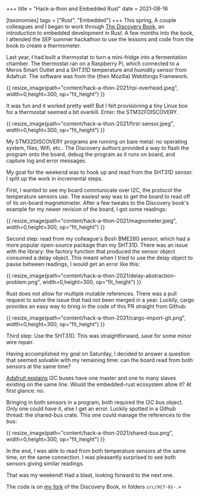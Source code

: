 +++
title = "Hack-a-thon and Embedded Rust"
date = 2021-08-16

[taxonomies]
tags = ["Rust", "Embedded"]
+++
This spring, A couple colleagues and I began to work through [The Discovery Book](https://docs.rust-embedded.org/discovery/), an introduction to embedded development in Rust. A few months into the book, I attended the SEP summer hackathon to use the lessons and code from the book to create a thermometer.

Last year, I had built a thermostat to turn a mini-fridge into a fermentation chamber. The thermostat ran on a Raspberry Pi, which connected to a Meros Smart Outlet and a SHT31D temperature and humidity sensor from Adafruit. The software was from the (then Mozilla) Webthings Framework. 

{{ resize_image(path="content/hack-a-thon-2021/rpi-overhead.jpeg", width=0,height=300, op="fit_height") }}

It was fun and it worked pretty well! But I felt provisioning a tiny Linux box for a thermostat seemed a bit overkill. Enter: the STM32FDISCOVERY.

{{ resize_image(path="content/hack-a-thon-2021/first-sensor.jpeg", width=0,height=300, op="fit_height") }}

My STM32DISCOVERY programs are running on bare metal: no operating system, files, Wifi, etc.. The Discovery authors provided a way to flash the program onto the board, debug the program as it runs on board, and capture log and error messages.

My goal for the weekend was to hook up and read from the SHT31D sensor. I split up the work in incremental steps.

First, I wanted to see my board communicate over I2C, the protocol the temperature sensors use. The easiest way was to get the board to read off of its on-board magnetometer. After a few tweaks to the Discovery book's example for my newer revision of the board, I got some readings:

{{ resize_image(path="content/hack-a-thon-2021/magnometer.jpeg", width=0,height=300, op="fit_height") }}

Second step: read from my colleague's Bosh BME280 sensor, which had a more popular open-source package than my SHT31D. There was an issue with the library: the factory function that produced the sensor object consumed a delay object. This meant when I tried to use the delay object to pause between readings, I would get an error like this: 

{{ resize_image(path="content/hack-a-thon-2021/delay-abstraction-problem.png", width=0,height=300, op="fit_height") }}

Rust does not allow for multiple mutable references. There was a pull request to solve the issue that had not been merged in a year. Luckily, cargo provides an easy way to bring in the code of this PR straight from Github:
 
{{ resize_image(path="content/hack-a-thon-2021/cargo-import-git.png", width=0,height=300, op="fit_height") }}

Third step: Use the SHT31D. This was straightforward, save for some minor wire repair.

Having accomplished my goal on Saturday, I decided to answer a question that seemed solvable with my remaining time: can the board read from both sensors at the same time?

[Adafruit explains](https://learn.adafruit.com/i2c-addresses#i2c-inter-integrated-circuit-communications-2630755-2) I2C buses have one master and one to many slaves existing on the same line.  Would the embedded-rust ecosystem allow it? At first glance: no. 

Bringing in both sensors in a program, both required the I2C bus object. Only one could have it, else I get an error. Luckily spotted in a Github thread: the shared-bus crate. This one could manage the references to the bus:

{{ resize_image(path="content/hack-a-thon-2021/shared-bus.png", width=0,height=300, op="fit_height") }}

In the end, I was able to read from both temperature sensors at the same time, on the same connection. I was pleasantly surprised to see both sensors giving similar readings.

That was my weekend! Had a blast, looking forward to the next one.

The code is on [my fork](https://github.com/pfesenmeier/discovery) of the Discovery Book, in folders `src/9{7-9}-.+`
